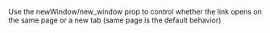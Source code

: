 Use the newWindow/new_window prop to control whether the link opens on the same page or a new tab (same page is the default behavior)